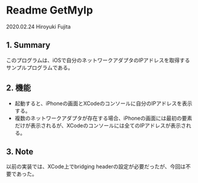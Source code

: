 # Readme GetMyIp
2020.02.24 Hiroyuki Fujita

## 1. Summary  
このプログラムは、iOSで自分のネットワークアダプタのIPアドレスを取得するサンプルプログラムである。  

## 2. 機能
- 起動すると、iPhoneの画面とXCodeのコンソールに自分のIPアドレスを表示する。
- 複数のネットワークアダプタが存在する場合、iPhoneの画面には最初の要素だけが表示されるが、XCodeのコンソールには全てのIPアドレスが表示される。

## 3. Note
以前の実装では、XCode上でbridging headerの設定が必要だったが、今回は不要であった。